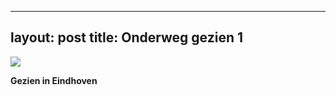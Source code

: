 
---
layout: post
title: Onderweg gezien 1
---

![](/thunder/img/IMGP4398.jpg-2)

**Gezien in Eindhoven**



